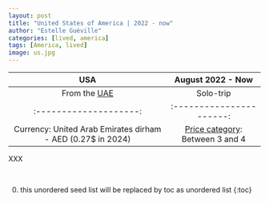 ```yaml
---
layout: post
title: "United States of America | 2022 - now"
author: "Estelle Guéville"
categories: [lived, america]
tags: [America, lived]
image: us.jpg
---
```


<base target="_blank">

| USA | August 2022 - Now
| :--------------------:   | :----------------------:|
| From the [UAE](https://estellegvl.github.io/Around-the-World/uae)       | Solo-trip       |
| :--------------------:   | :----------------------:|
| Currency: United Arab Emirates dirham - AED (0.27$ in 2024) | [Price category](https://estellegvl.github.io/Around-the-World/price): Between 3 and 4 |


XXX

<br>

0. this unordered seed list will be replaced by toc as unordered list
{:toc}

<br>